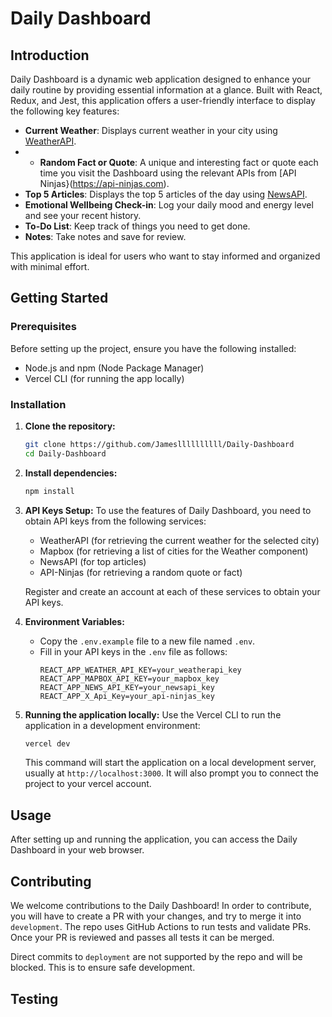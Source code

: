 # Daily Dashboard

## Introduction

Daily Dashboard is a dynamic web application designed to enhance your daily routine by providing essential information at a glance. Built with React, Redux, and Jest, this application offers a user-friendly interface to display the following key features:

- **Current Weather**: Displays current weather in your city using [WeatherAPI](https://weatherapi.com).
- - **Random Fact or Quote**: A unique and interesting fact or quote each time you visit the Dashboard using the relevant APIs from [API Ninjas}(https://api-ninjas.com).
- **Top 5 Articles**: Displays the top 5 articles of the day using [NewsAPI](https://newsapi.org/s/google-news-api).
- **Emotional Wellbeing Check-in**: Log your daily mood and energy level and see your recent history.
- **To-Do List**: Keep track of things you need to get done.
- **Notes**: Take notes and save for review.

This application is ideal for users who want to stay informed and organized with minimal effort.

## Getting Started

### Prerequisites

Before setting up the project, ensure you have the following installed:

- Node.js and npm (Node Package Manager)
- Vercel CLI (for running the app locally)

### Installation

1. **Clone the repository:**

   ```bash
   git clone https://github.com/Jamesllllllllll/Daily-Dashboard
   cd Daily-Dashboard
   ```

2. **Install dependencies:**

   ```bash
   npm install
   ```

3. **API Keys Setup:**
   To use the features of Daily Dashboard, you need to obtain API keys from the following services:

   - WeatherAPI (for retrieving the current weather for the selected city)
   - Mapbox (for retrieving a list of cities for the Weather component)
   - NewsAPI (for top articles)
   - API-Ninjas (for retrieving a random quote or fact)

   Register and create an account at each of these services to obtain your API keys.

4. **Environment Variables:**

   - Copy the `.env.example` file to a new file named `.env`.
   - Fill in your API keys in the `.env` file as follows:
     ```
     REACT_APP_WEATHER_API_KEY=your_weatherapi_key
     REACT_APP_MAPBOX_API_KEY=your_mapbox_key
     REACT_APP_NEWS_API_KEY=your_newsapi_key
     REACT_APP_X_Api_Key=your_api-ninjas_key
     ```

5. **Running the application locally:**
   Use the Vercel CLI to run the application in a development environment:
   ```bash
   vercel dev
   ```
   This command will start the application on a local development server, usually at `http://localhost:3000`. It will also prompt you to connect the project to your vercel account.

## Usage

After setting up and running the application, you can access the Daily Dashboard in your web browser.

## Contributing

We welcome contributions to the Daily Dashboard! In order to contribute, you will have to create a PR with your changes, and try to merge it into `development`. The repo uses GitHub Actions to run tests and validate PRs. Once your PR is reviewed and passes all tests it can be merged.

Direct commits to `deployment` are not supported by the repo and will be blocked. This is to ensure safe development.

## Testing
